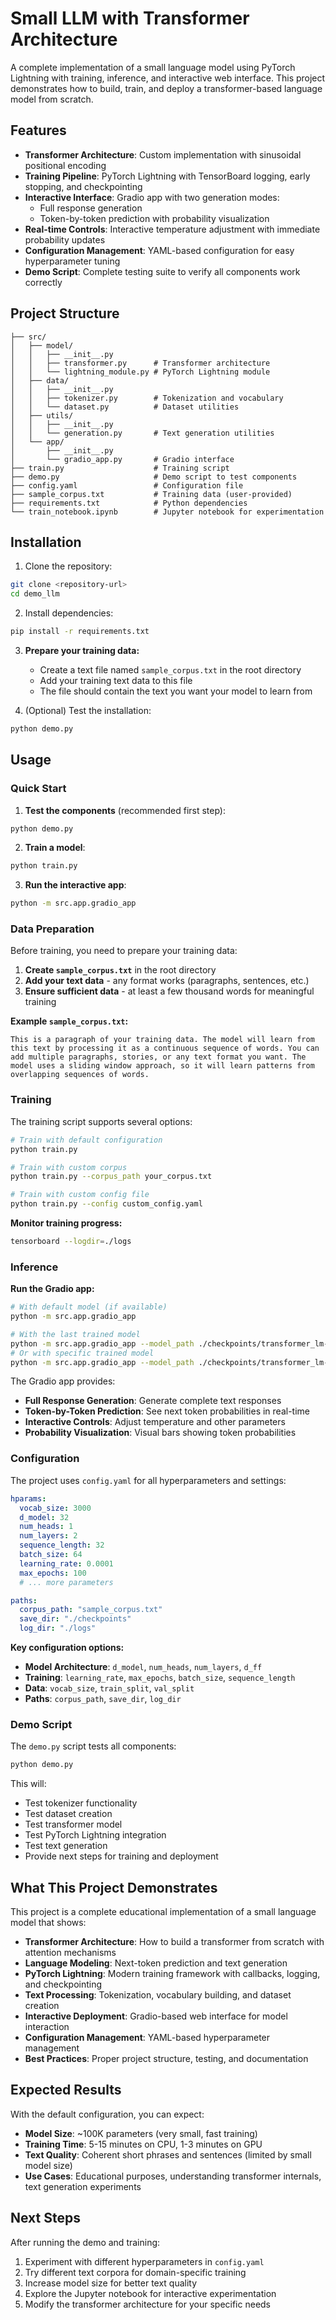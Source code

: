 # Small LLM with Transformer Architecture

A complete implementation of a small language model using PyTorch Lightning with training, inference, and interactive web interface. This project demonstrates how to build, train, and deploy a transformer-based language model from scratch.

## Features

- **Transformer Architecture**: Custom implementation with sinusoidal positional encoding
- **Training Pipeline**: PyTorch Lightning with TensorBoard logging, early stopping, and checkpointing
- **Interactive Interface**: Gradio app with two generation modes:
  - Full response generation
  - Token-by-token prediction with probability visualization
- **Real-time Controls**: Interactive temperature adjustment with immediate probability updates
- **Configuration Management**: YAML-based configuration for easy hyperparameter tuning
- **Demo Script**: Complete testing suite to verify all components work correctly

## Project Structure

```
├── src/
│   ├── model/
│   │   ├── __init__.py
│   │   ├── transformer.py      # Transformer architecture
│   │   └── lightning_module.py # PyTorch Lightning module
│   ├── data/
│   │   ├── __init__.py
│   │   ├── tokenizer.py        # Tokenization and vocabulary
│   │   └── dataset.py          # Dataset utilities
│   ├── utils/
│   │   ├── __init__.py
│   │   └── generation.py       # Text generation utilities
│   └── app/
│       ├── __init__.py
│       └── gradio_app.py       # Gradio interface
├── train.py                    # Training script
├── demo.py                     # Demo script to test components
├── config.yaml                 # Configuration file
├── sample_corpus.txt           # Training data (user-provided)
├── requirements.txt            # Python dependencies
└── train_notebook.ipynb        # Jupyter notebook for experimentation
```

## Installation

1. Clone the repository:
```bash
git clone <repository-url>
cd demo_llm
```

2. Install dependencies:
```bash
pip install -r requirements.txt
```

3. **Prepare your training data:**
   - Create a text file named `sample_corpus.txt` in the root directory
   - Add your training text data to this file
   - The file should contain the text you want your model to learn from

4. (Optional) Test the installation:
```bash
python demo.py
```

## Usage

### Quick Start

1. **Test the components** (recommended first step):
```bash
python demo.py
```

2. **Train a model**:
```bash
python train.py
```

3. **Run the interactive app**:
```bash
python -m src.app.gradio_app
```

### Data Preparation

Before training, you need to prepare your training data:

1. **Create `sample_corpus.txt`** in the root directory
2. **Add your text data** - any format works (paragraphs, sentences, etc.)
3. **Ensure sufficient data** - at least a few thousand words for meaningful training

**Example `sample_corpus.txt`:**
```
This is a paragraph of your training data. The model will learn from this text by processing it as a continuous sequence of words. You can add multiple paragraphs, stories, or any text format you want. The model uses a sliding window approach, so it will learn patterns from overlapping sequences of words.
```

### Training

The training script supports several options:

```bash
# Train with default configuration
python train.py

# Train with custom corpus
python train.py --corpus_path your_corpus.txt

# Train with custom config file
python train.py --config custom_config.yaml
```

**Monitor training progress:**
```bash
tensorboard --logdir=./logs
```

### Inference

**Run the Gradio app:**
```bash
# With default model (if available)
python -m src.app.gradio_app

# With the last trained model
python -m src.app.gradio_app --model_path ./checkpoints/transformer_lm-final.ckpt --vocab_path ./checkpoints/vocab.pkl
# Or with specific trained model
python -m src.app.gradio_app --model_path ./checkpoints/transformer_lm-best-v01.ckpt --vocab_path ./checkpoints/vocab-v01.pkl
```

The Gradio app provides:
- **Full Response Generation**: Generate complete text responses
- **Token-by-Token Prediction**: See next token probabilities in real-time
- **Interactive Controls**: Adjust temperature and other parameters
- **Probability Visualization**: Visual bars showing token probabilities

### Configuration

The project uses `config.yaml` for all hyperparameters and settings:

```yaml
hparams:
  vocab_size: 3000
  d_model: 32
  num_heads: 1
  num_layers: 2
  sequence_length: 32
  batch_size: 64
  learning_rate: 0.0001
  max_epochs: 100
  # ... more parameters

paths:
  corpus_path: "sample_corpus.txt"
  save_dir: "./checkpoints"
  log_dir: "./logs"
```

**Key configuration options:**
- **Model Architecture**: `d_model`, `num_heads`, `num_layers`, `d_ff`
- **Training**: `learning_rate`, `max_epochs`, `batch_size`, `sequence_length`
- **Data**: `vocab_size`, `train_split`, `val_split`
- **Paths**: `corpus_path`, `save_dir`, `log_dir`

### Demo Script

The `demo.py` script tests all components:

```bash
python demo.py
```

This will:
- Test tokenizer functionality
- Test dataset creation
- Test transformer model
- Test PyTorch Lightning integration
- Test text generation
- Provide next steps for training and deployment

## What This Project Demonstrates

This project is a complete educational implementation of a small language model that shows:

- **Transformer Architecture**: How to build a transformer from scratch with attention mechanisms
- **Language Modeling**: Next-token prediction and text generation
- **PyTorch Lightning**: Modern training framework with callbacks, logging, and checkpointing
- **Text Processing**: Tokenization, vocabulary building, and dataset creation
- **Interactive Deployment**: Gradio-based web interface for model interaction
- **Configuration Management**: YAML-based hyperparameter management
- **Best Practices**: Proper project structure, testing, and documentation

## Expected Results

With the default configuration, you can expect:
- **Model Size**: ~100K parameters (very small, fast training)
- **Training Time**: 5-15 minutes on CPU, 1-3 minutes on GPU
- **Text Quality**: Coherent short phrases and sentences (limited by small model size)
- **Use Cases**: Educational purposes, understanding transformer internals, text generation experiments

## Next Steps

After running the demo and training:
1. Experiment with different hyperparameters in `config.yaml`
2. Try different text corpora for domain-specific training
3. Increase model size for better text quality
4. Explore the Jupyter notebook for interactive experimentation
5. Modify the transformer architecture for your specific needs

